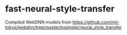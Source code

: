 # fast-neural-style-transfer

Compiled WebDNN models from https://github.com/mil-tokyo/webdnn/tree/master/example/neural_style_transfer
